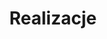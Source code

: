 ---
# GLOBAL 
layout: casestudies
page_type: casestudies
title: Realizacje
published: true
hide_links: false
links_visible: true

#SEO
seo_title:  SEO Realizacje
seo_description: |-
  MEAT Realizacje

#HREFLANGS
display_hreflangs: false
hreflangs:
  -
    lang: x-default
    link: https://projets.io
  -
    lang: en
    link: https://projets.io

#MENU 
top_line:
  menu_title: Realizacje
  cta_title:

#SETTINGS
show_contact_in_footer: true

#CASE STUDIES layout 
header:
  title: <strong>Realizacje</strong> - chwalimi się naszą pracą
  intro: |-
    Poznaj najnowsze trendy i technologie, które wykorzystujemy, aby Twój biznes nieustannie się rozwijał. Sprawdź ekspercki punkt widzenia.
  main_photo:
cta_buttons:
  - name: Wyceń projekt
    link: /kontakt.html
---